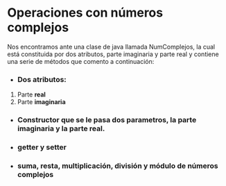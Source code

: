 # Operaciones con números complejos
Nos encontramos ante una clase de java llamada NumComplejos, la cual está constituida por dos atributos, parte imaginaria y parte real
y contiene una serie de métodos que comento a continuación:

* <h3>Dos atributos:
1. Parte **real**
2. Parte **imaginaria**
* <h3>Constructor que se le pasa dos parametros, la parte imaginaria y la parte real.
* <h3>getter y setter
  
* <h3>suma, resta, multiplicación, división y módulo de números complejos
